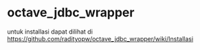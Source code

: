 # octave_jdbc_wrapper

untuk installasi dapat dilihat di https://github.com/radityopw/octave_jdbc_wrapper/wiki/Installasi
